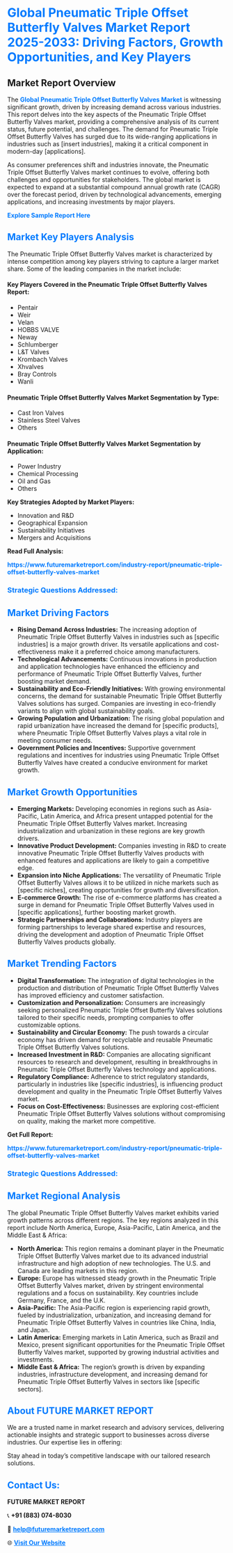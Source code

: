 <h1 style="color: #007BFF;">Global Pneumatic Triple Offset Butterfly Valves Market Report 2025-2033: Driving Factors, Growth Opportunities, and Key Players</h1>

<section id="overview">
<h2>Market Report Overview</h2>
<p>The <a href="https://www.futuremarketreport.com/industry-report/pneumatic-triple-offset-butterfly-valves-market" style="color: #007BFF; text-decoration: none;"><strong>Global Pneumatic Triple Offset Butterfly Valves Market</strong></a> is witnessing significant growth, driven by increasing demand across various industries. This report delves into the key aspects of the Pneumatic Triple Offset Butterfly Valves market, providing a comprehensive analysis of its current status, future potential, and challenges. The demand for Pneumatic Triple Offset Butterfly Valves has surged due to its wide-ranging applications in industries such as [insert industries], making it a critical component in modern-day [applications].</p>
<p>As consumer preferences shift and industries innovate, the Pneumatic Triple Offset Butterfly Valves market continues to evolve, offering both challenges and opportunities for stakeholders. The global market is expected to expand at a substantial compound annual growth rate (CAGR) over the forecast period, driven by technological advancements, emerging applications, and increasing investments by major players.</p>
</section>

<section id="overview">
<p><a href="https://www.futuremarketreport.com/request-sample/reportId=88137" style="color: #007BFF; text-decoration: none;"><strong>Explore Sample Report Here</strong></a></p>
</section>

<section id="key-players">
<h2 style="color: #007BFF;">Market Key Players Analysis</h2>
<p>The Pneumatic Triple Offset Butterfly Valves market is characterized by intense competition among key players striving to capture a larger market share. Some of the leading companies in the market include:</p>
<h4>Key Players Covered in the Pneumatic Triple Offset Butterfly Valves Report:</h4>
<ul><li>Pentair</li><li>Weir</li><li>Velan</li><li>HOBBS VALVE</li><li>Neway</li><li>Schlumberger</li><li>L&amp;T Valves</li><li>Krombach Valves</li><li>Xhvalves</li><li>Bray Controls</li><li>Wanli</li></ul>
<h4>Pneumatic Triple Offset Butterfly Valves Market Segmentation by Type:</h4>
<ul><li>Cast Iron Valves</li><li>Stainless Steel Valves</li><li>Others</li></ul>

<h4>Pneumatic Triple Offset Butterfly Valves Market Segmentation by Application:</h4>
<ul><li>Power Industry</li><li>Chemical Processing</li><li>Oil and Gas</li><li>Others</li></ul>
<p><strong>Key Strategies Adopted by Market Players:</strong></p>
<ul>
<li>Innovation and R&D</li>
<li>Geographical Expansion</li>
<li>Sustainability Initiatives</li>
<li>Mergers and Acquisitions</li>
</ul>
</section>

<section>
<p><strong>Read Full Analysis: </strong></p><a href="https://www.futuremarketreport.com/industry-report/pneumatic-triple-offset-butterfly-valves-market" style="color: #007BFF; text-decoration: none;"><strong>https://www.futuremarketreport.com/industry-report/pneumatic-triple-offset-butterfly-valves-market</strong></a>
<h3 style="color: #007BFF;">Strategic Questions Addressed:</h3>
</section>

<section id="driving-factors">
<h2 style="color: #007BFF;">Market Driving Factors</h2>
<ul>
<li><strong>Rising Demand Across Industries:</strong> The increasing adoption of Pneumatic Triple Offset Butterfly Valves in industries such as [specific industries] is a major growth driver. Its versatile applications and cost-effectiveness make it a preferred choice among manufacturers.</li>
<li><strong>Technological Advancements:</strong> Continuous innovations in production and application technologies have enhanced the efficiency and performance of Pneumatic Triple Offset Butterfly Valves, further boosting market demand.</li>
<li><strong>Sustainability and Eco-Friendly Initiatives:</strong> With growing environmental concerns, the demand for sustainable Pneumatic Triple Offset Butterfly Valves solutions has surged. Companies are investing in eco-friendly variants to align with global sustainability goals.</li>
<li><strong>Growing Population and Urbanization:</strong> The rising global population and rapid urbanization have increased the demand for [specific products], where Pneumatic Triple Offset Butterfly Valves plays a vital role in meeting consumer needs.</li>
<li><strong>Government Policies and Incentives:</strong> Supportive government regulations and incentives for industries using Pneumatic Triple Offset Butterfly Valves have created a conducive environment for market growth.</li>
</ul>
</section>

<section id="growth-opportunities">
<h2 style="color: #007BFF;">Market Growth Opportunities</h2>
<ul>
<li><strong>Emerging Markets:</strong> Developing economies in regions such as Asia-Pacific, Latin America, and Africa present untapped potential for the Pneumatic Triple Offset Butterfly Valves market. Increasing industrialization and urbanization in these regions are key growth drivers.</li>
<li><strong>Innovative Product Development:</strong> Companies investing in R&D to create innovative Pneumatic Triple Offset Butterfly Valves products with enhanced features and applications are likely to gain a competitive edge.</li>
<li><strong>Expansion into Niche Applications:</strong> The versatility of Pneumatic Triple Offset Butterfly Valves allows it to be utilized in niche markets such as [specific niches], creating opportunities for growth and diversification.</li>
<li><strong>E-commerce Growth:</strong> The rise of e-commerce platforms has created a surge in demand for Pneumatic Triple Offset Butterfly Valves used in [specific applications], further boosting market growth.</li>
<li><strong>Strategic Partnerships and Collaborations:</strong> Industry players are forming partnerships to leverage shared expertise and resources, driving the development and adoption of Pneumatic Triple Offset Butterfly Valves products globally.</li>
</ul>
</section>

<section id="trending-factors">
<h2 style="color: #007BFF;">Market Trending Factors</h2>
<ul>
<li><strong>Digital Transformation:</strong> The integration of digital technologies in the production and distribution of Pneumatic Triple Offset Butterfly Valves has improved efficiency and customer satisfaction.</li>
<li><strong>Customization and Personalization:</strong> Consumers are increasingly seeking personalized Pneumatic Triple Offset Butterfly Valves solutions tailored to their specific needs, prompting companies to offer customizable options.</li>
<li><strong>Sustainability and Circular Economy:</strong> The push towards a circular economy has driven demand for recyclable and reusable Pneumatic Triple Offset Butterfly Valves solutions.</li>
<li><strong>Increased Investment in R&D:</strong> Companies are allocating significant resources to research and development, resulting in breakthroughs in Pneumatic Triple Offset Butterfly Valves technology and applications.</li>
<li><strong>Regulatory Compliance:</strong> Adherence to strict regulatory standards, particularly in industries like [specific industries], is influencing product development and quality in the Pneumatic Triple Offset Butterfly Valves market.</li>
<li><strong>Focus on Cost-Effectiveness:</strong> Businesses are exploring cost-efficient Pneumatic Triple Offset Butterfly Valves solutions without compromising on quality, making the market more competitive.</li>
</ul>
</section>

<section>
<p><strong>Get Full Report: </strong></p><a href="https://www.futuremarketreport.com/industry-report/pneumatic-triple-offset-butterfly-valves-market" style="color: #007BFF; text-decoration: none;"><strong>https://www.futuremarketreport.com/industry-report/pneumatic-triple-offset-butterfly-valves-market</strong></a>
<h3 style="color: #007BFF;">Strategic Questions Addressed:</h3>
</section>


<section id="regional-analysis">
<h2 style="color: #007BFF;">Market Regional Analysis</h2>
<p>The global Pneumatic Triple Offset Butterfly Valves market exhibits varied growth patterns across different regions. The key regions analyzed in this report include North America, Europe, Asia-Pacific, Latin America, and the Middle East & Africa:</p>
<ul>
<li><strong>North America:</strong> This region remains a dominant player in the Pneumatic Triple Offset Butterfly Valves market due to its advanced industrial infrastructure and high adoption of new technologies. The U.S. and Canada are leading markets in this region.</li>
<li><strong>Europe:</strong> Europe has witnessed steady growth in the Pneumatic Triple Offset Butterfly Valves market, driven by stringent environmental regulations and a focus on sustainability. Key countries include Germany, France, and the U.K.</li>
<li><strong>Asia-Pacific:</strong> The Asia-Pacific region is experiencing rapid growth, fueled by industrialization, urbanization, and increasing demand for Pneumatic Triple Offset Butterfly Valves in countries like China, India, and Japan.</li>
<li><strong>Latin America:</strong> Emerging markets in Latin America, such as Brazil and Mexico, present significant opportunities for the Pneumatic Triple Offset Butterfly Valves market, supported by growing industrial activities and investments.</li>
<li><strong>Middle East & Africa:</strong> The region’s growth is driven by expanding industries, infrastructure development, and increasing demand for Pneumatic Triple Offset Butterfly Valves in sectors like [specific sectors].</li>
</ul>
</section>

<footer>
<h2 style="color: #007BFF;">About FUTURE MARKET REPORT</h2>
<p>We are a trusted name in market research and advisory services, delivering actionable insights and strategic support to businesses across diverse industries. Our expertise lies in offering:</p>

<p>Stay ahead in today’s competitive landscape with our tailored research solutions.</p>

<h2 style="color: #007BFF;">Contact Us:</h2>
<p><strong>FUTURE MARKET REPORT</strong></p>
<p>📞 <strong>+91 (883) 074-8030</strong></p>
<p>📧 <strong><a href="mailto:help@futuremarketreport.com" style="color: #007BFF;">help@futuremarketreport.com</a></strong></p>
<p>🌐 <strong><a href="https://www.futuremarketreport.com/" style="color: #007BFF;">Visit Our Website</a></strong></p>
</footer>